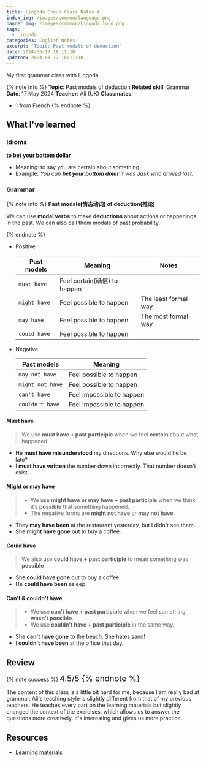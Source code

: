 ```yaml
---
title: Lingoda Group Class Notes 4
index_img: /images/common/language.png
banner_img: /images/common/Lingoda_logo.png
tags:
  - Lingoda
categories: English Notes
excerpt: 'Topic: Past modals of deduction'
date: 2024-05-17 18:11:10
updated: 2024-05-17 18:11:10
---
```


My first grammar class with Lingoda. 
<!-- more -->

{% note info %}
**Topic**: Past modals of deduction
**Related skill**: Grammar  
**Date**: 17 May 2024
**Teacher**: Ali (UK)
**Classmates**:  
   - 1 from French
{% endnote %}

## What I've learned

### Idioms
**to bet your bottom dollar**
- Meaning: to say you are certain about something
- Example: *You can **bet your bottom dolar** it was Jask who arrived last.*

### Grammar

{% note info %}
**Past modals(情态动词) of deduction(推论)**

We can use **modal verbs** to make **deductions** about actions or happenings in the past.
We can also call them modals of past probability. 

{% endnote %}

- Positive

  | Past models  | Meaning                      | Notes                |
  | ------------ | ---------------------------- | -------------------- |
  | `must have`  | Feel certain(确信) to happen |                      |
  | `might have` | Feel possible to happen      | The least formal way |
  | `may have`   | Feel possible to happen      | The most formal way  |
  | `could have` | Feel possible to happen      |                      |

- Negative

  | Past models      | Meaning                   |
  | ---------------- | ------------------------- |
  | `may not have`   | Feel possible to happen   |
  | `might not have` | Feel possible to happen   |
  | `can't have`     | Feel impossible to happen |
  | `couldn't have`  | Feel impossible to happen |


#### Must have
> We use **must have + past participle** when we feel **certain** about what happened

- He **must have misunderstood** my directions. Why else would he be late?
- I **must have written** the number down incorrectly. That number doesn't exist.

#### Might or may have
> - We use **might have or may have + past participle** when we think it’s **possible** that something happened.
> - The negative forms are **might not have** or **may not have**. 

- They **may have been** at the restaurant yesterday, but I didn't see them.
- She **might have gone** out to buy a coffee.

#### Could have
> We also use **could have + past participle** to mean something was **possible**

- She **could have gone** out to buy a coffee.
- He **could have been** asleep.

#### Can't & couldn't have

> - We use **can’t have + past participle** when we feel something **wasn’t possible**.
> - We use **couldn’t have + past participle** in the same way.

- She **can't have gone** to the beach. She hates sand!
- I **couldn’t have been** at the office that day. 

## Review

{% note success %}
<span style="font-size:1.5em;">
4.5/5
<span>
{% endnote %}

The content of this class is a little bit hard for me, because I am really bad at grammar. Ali's teaching style is slightly different from that of my previous teachers. He teaches every part on the learning materials but slightly changed the context of the exercises, which allows us to answer the questions more creatively. It's interesting and gives us more practice.

## Resources

- [Learning materials](https://learn.lingoda.com/english/learning-materials/663b69cfebfe0/download)
